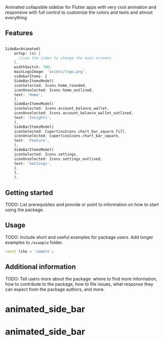 <!--
This README describes the package. If you publish this package to pub.dev,
this README's contents appear on the landing page for your package.

For information about how to write a good package README, see the guide for
[writing package pages](https://dart.dev/guides/libraries/writing-package-pages).

For general information about developing packages, see the Dart guide for
[creating packages](https://dart.dev/guides/libraries/create-library-packages)
and the Flutter guide for
[developing packages and plugins](https://flutter.dev/developing-packages).
-->

Animated collapsible sidebar for Flutter apps with very cool animation and responsive with full control to customize the colors and texts and almost everything

## Features

~~~~dart

SideBarAnimated(
    onTap: (s) {
      //use the index to change the main screens
    },
    widthSwitch: 700,
    mainLogoImage: 'assets/logo.png',
    sidebarItems: [
    SideBarItemsModel(
    iconSelected: Icons.home_rounded,
    iconUnselected: Icons.home_outlined,
    text: 'Home',
    ),
    SideBarItemsModel(
    iconSelected: Icons.account_balance_wallet,
    iconUnselected: Icons.account_balance_wallet_outlined,
    text: 'Insights',
    ),
    SideBarItemsModel(
    iconSelected: CupertinoIcons.chart_bar_square_fill,
    iconUnselected: CupertinoIcons.chart_bar_square,
    text: 'Feature',
    ),
    SideBarItemsModel(
    iconSelected: Icons.settings,
    iconUnselected: Icons.settings_outlined,
    text: 'Settings',
    ),
    ],
    ),
~~~~

<td>

</td>

## Getting started

TODO: List prerequisites and provide or point to information on how to
start using the package.

## Usage

TODO: Include short and useful examples for package users. Add longer examples
to `/example` folder.

```dart
const like = 'sample';
```

## Additional information

TODO: Tell users more about the package: where to find more information, how to
contribute to the package, how to file issues, what response they can expect
from the package authors, and more.
# animated_side_bar
# animated_side_bar
